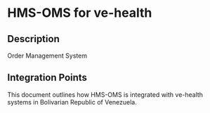 # HMS-OMS for ve-health

## Description

Order Management System

## Integration Points

This document outlines how HMS-OMS is integrated with ve-health systems in Bolivarian Republic of Venezuela.
